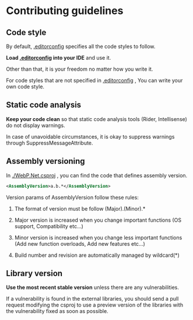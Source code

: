 # Contributing guidelines

## Code style

By default, 
[.editorconfig](./.editorconfig) 
specifies all the code styles to follow.

**Load [.editorconfig](./.editorconfig)
into your IDE** and use it.

Other than that, it is your freedom no matter how you write it.

For code styles that are not specified in 
[.editorconfig](./.editorconfig)
, You can write your own code style.

## Static code analysis

**Keep your code clean** so that static code analysis tools (Rider, 
Intellisense) do not display warnings. 

In case of unavoidable circumstances, it is okay to suppress warnings 
through SuppressMessageAttribute.

## Assembly versioning

In [./WebP.Net.csproj](./WebP.Net.csproj)
, you can find the code that defines assembly version.
```xml
<AssemblyVersion>a.b.*</AssemblyVersion>
```
Version params of AssemblyVersion follow these 
rules:

1. The format of version must be follow (Major).(Minor).*

2. Major version is increased when you change important functions
(OS support, Compatibility etc...)

3. Minor version is increased when you change less important functions
(Add new function overloads, Add new features etc...)

4. Build number and revision are automatically managed by wildcard(*)

## Library version

**Use the most recent stable version** unless there are any vulnerabilities.

If a vulnerability is found in the external libraries, you should send a
pull request modifying the csproj to use a preview version of the 
libraries with the vulnerability fixed as soon as possible.
